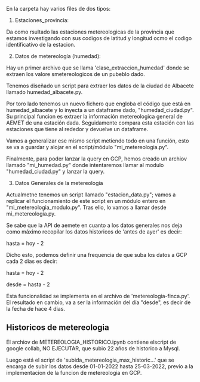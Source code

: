 

En la carpeta hay varios files de dos tipos: 

1. Estaciones_provincia: 

Da como rsultado las estaciones metereologicas de la provincia que estamos investigando 
con sus codigos de latitud y longitud ocmo el codigo identificativo de la estacion. 


2. Datos de metereología (humedad):


Hay un primer archivo que se llama 'clase_extraccion_humedad' donde se extraen 
los valore smetereologicos de un pubeblo dado. 

Tenemos diseñado un script para extraer los datos de la ciudad de Albacete llamado humedad_albacete.py. 

Por toro lado tenemos un nuevo fichero que engloba el código que está en humedad_albacete y lo 
inyecta a un dataframe dado, "humedad_ciudad.py". Su principal funcion es extraer la información
metereologica general de AEMET de una estación dada. Seguidamente compara esta estación con las 
estaciones que tiene al rededor y devuelve un dataframe. 

Vamos a generalizar ese mismo script metiendo todo en una función, esto se va a guardar y 
alojar en el script/módulo "mi_metereologia.py". 


Finalmente, para poder lanzar la query en GCP, hemos creado un archiov llamado "mi_humedad.py" donde
intentaremos llamar al modulo "humedad_ciudad.py" y lanzar la query. 

3. Datos Generales de la metereología

Actualmetne tenemos un script llamado  "estacion_data.py"; vamos a replicar el funcionamiento 
de este script en un módulo entero en "mi_metereologia_modulo.py". Tras ello, lo vamos a llamar 
desde mi_metereologia.py.


Se sabe que la API de aemete en cuanto a los datos generales nos deja como máximo recopilar los datos historicos de 'antes de ayer' es decir: 

hasta = hoy - 2

Dicho esto, podemos definir una frequencia de que suba los datos a GCP cada 2 dias es decir: 

hasta = hoy - 2

desde = hasta - 2

Esta funcionalidad se implementa en el archivo de 'metereologia-finca.py'. El resultado en cambio, va a ser la información del día "desde", es decir de la fecha de hace 4 dias.



## Historicos de metereologia

El archiov de METEREOLOGIA_HISTORICO.ipynb contiene elscript de google collab, NO EJECUTAR, que subio 22 años de historico a Mysql. 

Luego está el script de 'subida_metereologia_max_historic...' que se encarga de subir los datos desde 01-01-2022 hasta 25-03-2022, previo a la implementacion de la funcion de metereologia en GCP.

